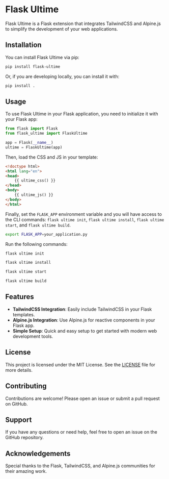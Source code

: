 # Flask Ultime

Flask Ultime is a Flask extension that integrates TailwindCSS and Alpine.js to simplify the development of your web applications.

## Installation

You can install Flask Ultime via pip:

```sh
pip install flask-ultime
```

Or, if you are developing locally, you can install it with:

```sh
pip install .
```

## Usage

To use Flask Ultime in your Flask application, you need to initialize it with your Flask app:

```python
from flask import Flask
from flask_ultime import FlaskUltime

app = Flask(__name__)
ultime = FlaskUltime(app)
```

Then, load the CSS and JS in your template:

```html
<!doctype html>
<html lang="en">
<head>
    {{ ultime_css() }}
</head>
<body>
    {{ ultime_js() }}
</body>
</html>
```

Finally, set the `FLASK_APP` environment variable and you will have access to the CLI commands: `flask ultime init`, `flask ultime install`, `flask ultime start`, and `flask ultime build`.

```sh
export FLASK_APP=your_application.py
```

Run the following commands:

```sh
flask ultime init
```

```sh
flask ultime install
```

```sh
flask ultime start
```

```sh
flask ultime build
```

## Features

- **TailwindCSS Integration**: Easily include TailwindCSS in your Flask templates.
- **Alpine.js Integration**: Use Alpine.js for reactive components in your Flask app.
- **Simple Setup**: Quick and easy setup to get started with modern web development tools.

## License

This project is licensed under the MIT License. See the [LICENSE](LICENSE) file for more details.

## Contributing

Contributions are welcome! Please open an issue or submit a pull request on GitHub.

## Support

If you have any questions or need help, feel free to open an issue on the GitHub repository.

## Acknowledgements

Special thanks to the Flask, TailwindCSS, and Alpine.js communities for their amazing work.